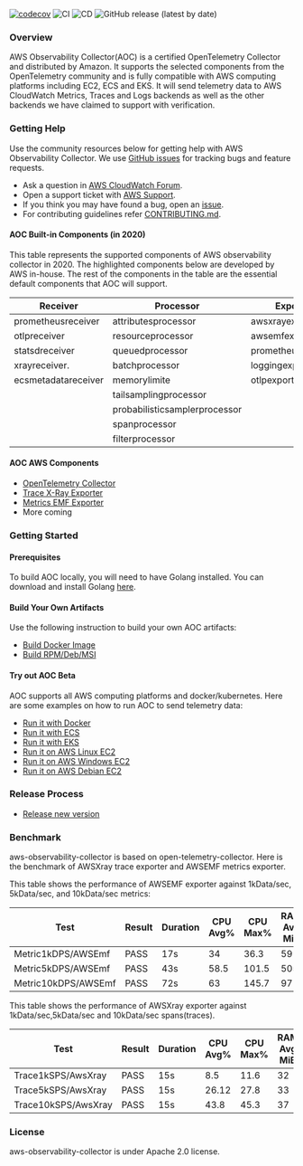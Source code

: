 [![codecov](https://codecov.io/gh/mxiamxia/aws-opentelemetry-collector/branch/master/graph/badge.svg)](https://codecov.io/gh/mxiamxia/aws-opentelemetry-collector)
![CI](https://github.com/mxiamxia/aws-opentelemetry-collector/workflows/CI/badge.svg)
![CD](https://github.com/mxiamxia/aws-opentelemetry-collector/workflows/CD/badge.svg)
![GitHub release (latest by date)](https://img.shields.io/github/v/release/mxiamxia/aws-opentelemetry-collector)


### Overview

AWS Observability Collector(AOC) is a certified OpenTelemetry Collector and distributed by Amazon. It supports the selected components from the OpenTelemetry community and is fully compatible with AWS computing platforms including EC2, ECS and EKS. It will send telemetry data to AWS CloudWatch Metrics, Traces and Logs backends as well as the other backends we have claimed to support with verification.

### Getting Help

Use the community resources below for getting help with AWS Observability Collector. We use [GitHub issues](https://github.com/mxiamxia/aws-opentelemetry-collector/issues) for tracking bugs and feature requests.

* Ask a question in [AWS CloudWatch Forum](https://forums.aws.amazon.com/forum.jspa?forumID=138).
* Open a support ticket with [AWS Support](http://docs.aws.amazon.com/awssupport/latest/user/getting-started.html).
* If you think you may have found a bug, open an [issue](https://github.com/mxiamxia/aws-opentelemetry-collector/issues/new).
* For contributing guidelines refer [CONTRIBUTING.md](https://github.com/mxiamxia/aws-opentelemetry-collector/blob/master/CONTRIBUTING.md).

#### AOC Built-in Components (in 2020)

This table represents the supported components of AWS observability collector in 2020. The highlighted components below are developed by AWS in-house. The rest of the components in the table are the essential default components that AOC will support.
 
| Receiver             | Processor                     | Exporter           | Extensions             |
|----------------------|-------------------------------|--------------------|------------------------|
| prometheusreceiver   | attributesprocessor           | awsxrayexporter    | healthcheckextension   |
| otlpreceiver         | resourceprocessor             | awsemfexporter     | pprofextension         |
| statsdreceiver       | queuedprocessor               | prometheusexporter | zpagesextension        |
| xrayreceiver.        | batchprocessor                | loggingexporter    |                        |
| ecsmetadatareceiver  | memorylimite                  | otlpexporter       |                        |
|                      | tailsamplingprocessor         |                    |                        |
|                      | probabilisticsamplerprocessor |                    |                        |
|                      | spanprocessor                 |                    |                        |
|                      | filterprocessor               |                    |                        |

#### AOC AWS Components
* [OpenTelemetry Collector](https://github.com/open-telemetry/opentelemetry-collector/)
* [Trace X-Ray Exporter](https://github.com/open-telemetry/opentelemetry-collector-contrib/tree/master/exporter/awsxrayexporter)
* [Metrics EMF Exporter](https://github.com/shaochengwang/opentelemetry-collector-contrib/blob/emf_exporter_pr/exporter/awsemfexporter/README.md)
* More coming

### Getting Started
#### Prerequisites
To build AOC locally, you will need to have Golang installed. You can download and install Golang [here](https://golang.org/doc/install).

#### Build Your Own Artifacts
Use the following instruction to build your own AOC artifacts:
* [Build Docker Image](docs/developers/build-docker.md)
* [Build RPM/Deb/MSI](docs/developers/build-aoc.md)

#### Try out AOC Beta
AOC supports all AWS computing platforms and docker/kubernetes. Here are some examples on how to run AOC to send telemetry data:
* [Run it with Docker](docs/developers/docker-demo.md)
* [Run it with ECS](docs/developers/ecs-demo.md)
* [Run it with EKS](docs/developers/eks-demo.md)
* [Run it on AWS Linux EC2](docs/developers/linux-rpm-demo.md)
* [Run it on AWS Windows EC2](docs/developers/windows-other-demo.md)
* [Run it on AWS Debian EC2](docs/developers/debian-deb-demo.md)

### Release Process
* [Release new version](RELEASING.md)

### Benchmark

aws-observability-collector is based on open-telemetry-collector. Here is the benchmark of AWSXray trace exporter and AWSEMF metrics exporter.

This table shows the performance of AWSEMF exporter against 1kData/sec, 5kData/sec, and 10kData/sec metrics:

| Test                | Result | Duration | CPU Avg% | CPU Max% | RAM Avg MiB | RAM Max MiB | Sent Items | Received Items |
|---------------------|--------|----------|----------|----------|-------------|-------------|------------|----------------|
| Metric1kDPS/AWSEmf  | PASS   | 17s      |       34 |     36.3 |          59 |          82 |     105000 |         105000 |
| Metric5kDPS/AWSEmf  | PASS   | 43s      |     58.5 |    101.5 |         505 |         678 |     508200 |         508200 |
| Metric10kDPS/AWSEmf | PASS   | 72s      |       63 |    145.7 |         971 |        1178 |     849100 |         849100 |

This table shows the performance of AWSXray  exporter against 1kData/sec,5kData/sec and 10kData/sec spans(traces).

| Test                | Result | Duration | CPU Avg% | CPU Max% | RAM Avg MiB | RAM Max MiB | Sent Items | Received Items |
|---------------------|--------|----------|----------|----------|-------------|-------------|------------|----------------|
| Trace1kSPS/AwsXray  | PASS   | 15s      |      8.5 |     11.6 |          32 |          36 |      15000 |          15000 |
| Trace5kSPS/AwsXray  | PASS   | 15s      |    26.12 |     27.8 |          33 |          38 |      74400 |          74400 |
| Trace10kSPS/AwsXray | PASS   | 15s      |     43.8 |     45.3 |          37 |          43 |     132500 |         132500 |


### License
aws-observability-collector is under Apache 2.0 license.
